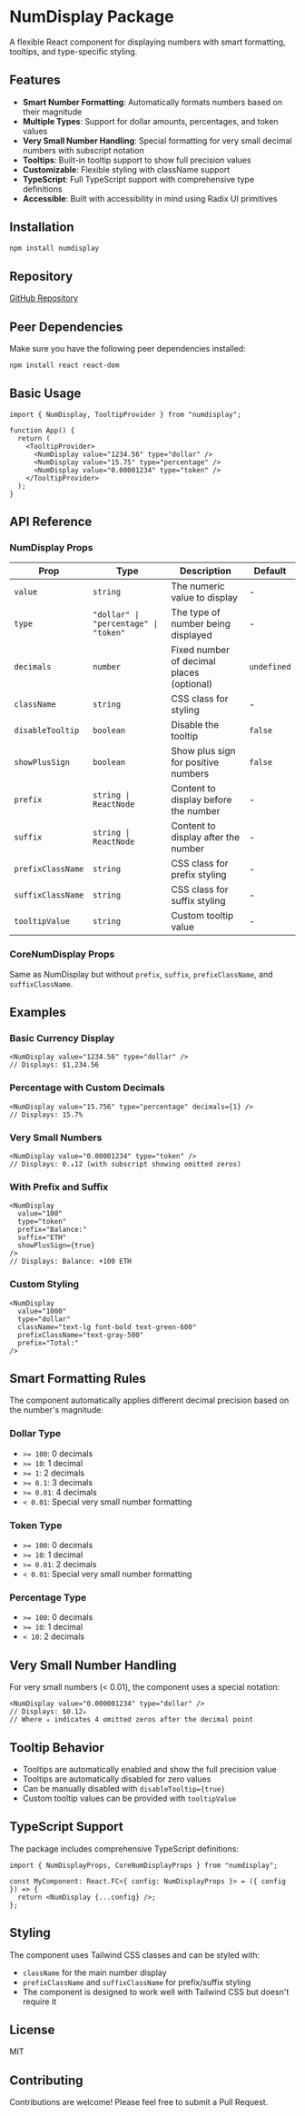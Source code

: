 # NumDisplay Package

A flexible React component for displaying numbers with smart formatting, tooltips, and type-specific styling.

## Features

- **Smart Number Formatting**: Automatically formats numbers based on their magnitude
- **Multiple Types**: Support for dollar amounts, percentages, and token values
- **Very Small Number Handling**: Special formatting for very small decimal numbers with subscript notation
- **Tooltips**: Built-in tooltip support to show full precision values
- **Customizable**: Flexible styling with className support
- **TypeScript**: Full TypeScript support with comprehensive type definitions
- **Accessible**: Built with accessibility in mind using Radix UI primitives

## Installation

```bash
npm install numdisplay
```

## Repository

[GitHub Repository](https://github.com/abdulhaseeb13mar/NumDisplay)

## Peer Dependencies

Make sure you have the following peer dependencies installed:

```bash
npm install react react-dom
```

## Basic Usage

```tsx
import { NumDisplay, TooltipProvider } from "numdisplay";

function App() {
  return (
    <TooltipProvider>
      <NumDisplay value="1234.56" type="dollar" />
      <NumDisplay value="15.75" type="percentage" />
      <NumDisplay value="0.00001234" type="token" />
    </TooltipProvider>
  );
}
```

## API Reference

### NumDisplay Props

| Prop              | Type                                  | Description                               | Default     |
| ----------------- | ------------------------------------- | ----------------------------------------- | ----------- |
| `value`           | `string`                              | The numeric value to display              | -           |
| `type`            | `"dollar" \| "percentage" \| "token"` | The type of number being displayed        | -           |
| `decimals`        | `number`                              | Fixed number of decimal places (optional) | `undefined` |
| `className`       | `string`                              | CSS class for styling                     | -           |
| `disableTooltip`  | `boolean`                             | Disable the tooltip                       | `false`     |
| `showPlusSign`    | `boolean`                             | Show plus sign for positive numbers       | `false`     |
| `prefix`          | `string \| ReactNode`                 | Content to display before the number      | -           |
| `suffix`          | `string \| ReactNode`                 | Content to display after the number       | -           |
| `prefixClassName` | `string`                              | CSS class for prefix styling              | -           |
| `suffixClassName` | `string`                              | CSS class for suffix styling              | -           |
| `tooltipValue`    | `string`                              | Custom tooltip value                      | -           |

### CoreNumDisplay Props

Same as NumDisplay but without `prefix`, `suffix`, `prefixClassName`, and `suffixClassName`.

## Examples

### Basic Currency Display

```tsx
<NumDisplay value="1234.56" type="dollar" />
// Displays: $1,234.56
```

### Percentage with Custom Decimals

```tsx
<NumDisplay value="15.756" type="percentage" decimals={1} />
// Displays: 15.7%
```

### Very Small Numbers

```tsx
<NumDisplay value="0.00001234" type="token" />
// Displays: 0.₄12 (with subscript showing omitted zeros)
```

### With Prefix and Suffix

```tsx
<NumDisplay
  value="100"
  type="token"
  prefix="Balance:"
  suffix="ETH"
  showPlusSign={true}
/>
// Displays: Balance: +100 ETH
```

### Custom Styling

```tsx
<NumDisplay
  value="1000"
  type="dollar"
  className="text-lg font-bold text-green-600"
  prefixClassName="text-gray-500"
  prefix="Total:"
/>
```

## Smart Formatting Rules

The component automatically applies different decimal precision based on the number's magnitude:

### Dollar Type

- `>= 100`: 0 decimals
- `>= 10`: 1 decimal
- `>= 1`: 2 decimals
- `>= 0.1`: 3 decimals
- `>= 0.01`: 4 decimals
- `< 0.01`: Special very small number formatting

### Token Type

- `>= 100`: 0 decimals
- `>= 10`: 1 decimal
- `>= 0.01`: 2 decimals
- `< 0.01`: Special very small number formatting

### Percentage Type

- `>= 100`: 0 decimals
- `>= 10`: 1 decimal
- `< 10`: 2 decimals

## Very Small Number Handling

For very small numbers (< 0.01), the component uses a special notation:

```tsx
<NumDisplay value="0.000001234" type="dollar" />
// Displays: $0.12₄
// Where ₄ indicates 4 omitted zeros after the decimal point
```

## Tooltip Behavior

- Tooltips are automatically enabled and show the full precision value
- Tooltips are automatically disabled for zero values
- Can be manually disabled with `disableTooltip={true}`
- Custom tooltip values can be provided with `tooltipValue`

## TypeScript Support

The package includes comprehensive TypeScript definitions:

```tsx
import { NumDisplayProps, CoreNumDisplayProps } from "numdisplay";

const MyComponent: React.FC<{ config: NumDisplayProps }> = ({ config }) => {
  return <NumDisplay {...config} />;
};
```

## Styling

The component uses Tailwind CSS classes and can be styled with:

- `className` for the main number display
- `prefixClassName` and `suffixClassName` for prefix/suffix styling
- The component is designed to work well with Tailwind CSS but doesn't require it

## License

MIT

## Contributing

Contributions are welcome! Please feel free to submit a Pull Request.
